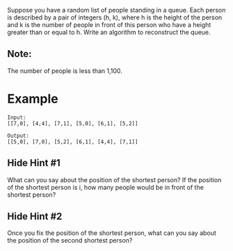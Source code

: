 Suppose you have a random list of people standing in a queue. Each person is described by a pair of integers (h, k), where h is the height of the person and k is the number of people in front of this person who have a height greater than or equal to h. Write an algorithm to reconstruct the queue.

## Note:
The number of people is less than 1,100.

 
# Example
```
Input:
[[7,0], [4,4], [7,1], [5,0], [6,1], [5,2]]

Output:
[[5,0], [7,0], [5,2], [6,1], [4,4], [7,1]]
```

## Hide Hint #1  
What can you say about the position of the shortest person?
If the position of the shortest person is i, how many people would be in front of the shortest person?

## Hide Hint #2  
Once you fix the position of the shortest person, what can you say about the position of the second shortest person?